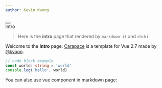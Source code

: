 ```yaml
---
author: Kevin Kwong
---
```


<div text-center>
  <button i-carbon-catalog size-12></button>
  <div text-xl font-black>Intro</div>
</div>

> Here is the **intro** page that rendered by `markdown-it` and `shiki`

Welcome to the **Intro** page. [Carapace](https://github.com/kvoon3/carapace) is a template for <span class="color-green">Vue 2.7</span> made by [@kvoon](https://github.com/kvoon3).

```ts
// code block example
const world: string = 'world'
console.log('hello', world)
```

You can also use vue component in markdown page:

<ModalBtn title="Modal" text="Open a Modal">
  <template>
  <p>
    Lorem ipsum dolor sit amet consectetur adipisicing elit. Veniam exercitationem nulla sapiente? Eveniet assumenda nihil, adipisci ipsum consectetur incidunt maxime error, optio cumque, atque ipsa aliquid porro maiores itaque officia?
  </p>
  </template>
</ModalBtn>
